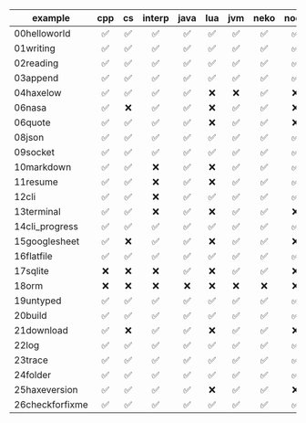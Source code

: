 | example         | cpp | cs  | interp | java | lua | jvm | neko | node | php | python |
| --------------- | :-: | :-: | :----: | :--: | :-: | :-: | :--: | :--: | :-: | :----: |
| 00helloworld    | ✅  | ✅  |   ✅   |  ✅  | ✅  | ✅  |  ✅  |  ✅  | ✅  |   ✅   |
| 01writing       | ✅  | ✅  |   ✅   |  ✅  | ✅  | ✅  |  ✅  |  ✅  | ✅  |   ✅   |
| 02reading       | ✅  | ✅  |   ✅   |  ✅  | ✅  | ✅  |  ✅  |  ✅  | ✅  |   ✅   |
| 03append        | ✅  | ✅  |   ✅   |  ✅  | ✅  | ✅  |  ✅  |  ✅  | ✅  |   ✅   |
| 04haxelow       | ✅  | ✅  |   ✅   |  ✅  | ❌  | ❌  |  ✅  |  ❌  | ❌  |   ❌   |
| 06nasa          | ✅  | ❌  |   ✅   |  ✅  | ❌  | ✅  |  ✅  |  ❌  | ✅  |   ✅   |
| 06quote         | ✅  | ✅  |   ✅   |  ✅  | ❌  | ✅  |  ✅  |  ❌  | ✅  |   ✅   |
| 08json          | ✅  | ✅  |   ✅   |  ✅  | ✅  | ✅  |  ✅  |  ✅  | ✅  |   ✅   |
| 09socket        | ✅  | ✅  |   ✅   |  ✅  | ✅  | ✅  |  ✅  |  ✅  | ✅  |   ✅   |
| 10markdown      | ✅  | ✅  |   ❌   |  ✅  | ❌  | ✅  |  ✅  |  ✅  | ✅  |   ✅   |
| 11resume        | ✅  | ✅  |   ❌   |  ✅  | ❌  | ✅  |  ✅  |  ✅  | ✅  |   ✅   |
| 12cli           | ✅  | ✅  |   ❌   |  ✅  | ✅  | ✅  |  ✅  |  ✅  | ✅  |   ✅   |
| 13terminal      | ✅  | ✅  |   ❌   |  ✅  | ❌  | ✅  |  ✅  |  ❌  | ✅  |   ✅   |
| 14cli_progress  | ✅  | ✅  |   ✅   |  ✅  | ✅  | ✅  |  ✅  |  ✅  | ✅  |   ✅   |
| 15googlesheet   | ✅  | ❌  |   ✅   |  ✅  | ❌  | ✅  |  ✅  |  ❌  | ❌  |   ❌   |
| 16flatfile      | ✅  | ✅  |   ✅   |  ✅  | ✅  | ✅  |  ✅  |  ✅  | ✅  |   ✅   |
| 17sqlite        | ❌  | ❌  |   ❌   |  ✅  | ❌  | ✅  |  ✅  |  ❌  | ✅  |   ❌   |
| 18orm           | ❌  | ❌  |   ❌   |  ❌  | ❌  | ❌  |  ❌  |  ❌  | ❌  |   ❌   |
| 19untyped       | ✅  | ✅  |   ✅   |  ✅  | ✅  | ✅  |  ✅  |  ✅  | ✅  |   ✅   |
| 20build         | ✅  | ✅  |   ✅   |  ✅  | ✅  | ✅  |  ✅  |  ✅  | ✅  |   ✅   |
| 21download      | ✅  | ❌  |   ✅   |  ✅  | ❌  | ✅  |  ✅  |  ❌  | ✅  |   ❌   |
| 22log           | ✅  | ✅  |   ✅   |  ✅  | ✅  | ✅  |  ✅  |  ✅  | ✅  |   ✅   |
| 23trace         | ✅  | ✅  |   ✅   |  ✅  | ✅  | ✅  |  ✅  |  ✅  | ✅  |   ✅   |
| 24folder        | ✅  | ✅  |   ✅   |  ✅  | ✅  | ✅  |  ✅  |  ✅  | ✅  |   ✅   |
| 25haxeversion   | ✅  | ✅  |   ✅   |  ✅  | ❌  | ✅  |  ✅  |  ❌  | ✅  |   ✅   |
| 26checkforfixme | ✅  | ✅  |   ✅   |  ✅  | ✅  | ✅  |  ✅  |  ✅  | ✅  |   ✅   |
